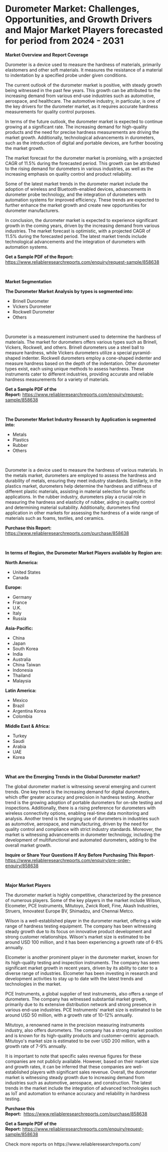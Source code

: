 <p><h1>Durometer Market: Challenges, Opportunities, and Growth Drivers and Major Market Players forecasted for period from 2024 - 2031</h1></p><p><strong>Market Overview and Report Coverage</strong></p>
<p><p>Durometer is a device used to measure the hardness of materials, primarily elastomers and other soft materials. It measures the resistance of a material to indentation by a specified probe under given conditions.</p><p>The current outlook of the durometer market is positive, with steady growth being witnessed in the past few years. This growth can be attributed to the increasing demand from various end-use industries such as automotive, aerospace, and healthcare. The automotive industry, in particular, is one of the key drivers for the durometer market, as it requires accurate hardness measurements for quality control purposes.</p><p>In terms of the future outlook, the durometer market is expected to continue growing at a significant rate. The increasing demand for high-quality products and the need for precise hardness measurements are driving the market growth. Additionally, technological advancements in durometers, such as the introduction of digital and portable devices, are further boosting the market growth.</p><p>The market forecast for the durometer market is promising, with a projected CAGR of 11.5% during the forecasted period. This growth can be attributed to the rising demand for durometers in various industries, as well as the increasing emphasis on quality control and product reliability.</p><p>Some of the latest market trends in the durometer market include the adoption of wireless and Bluetooth-enabled devices, advancements in durometer probe technology, and the integration of durometers with automation systems for improved efficiency. These trends are expected to further enhance the market growth and create new opportunities for durometer manufacturers.</p><p>In conclusion, the durometer market is expected to experience significant growth in the coming years, driven by the increasing demand from various industries. The market forecast is optimistic, with a projected CAGR of 11.5% during the forecasted period. The latest market trends include technological advancements and the integration of durometers with automation systems.</p></p>
<p><strong>Get a Sample PDF of the Report:</strong> <a href="https://www.reliableresearchreports.com/enquiry/request-sample/858638">https://www.reliableresearchreports.com/enquiry/request-sample/858638</a></p>
<p>&nbsp;</p>
<p><strong>Market Segmentation</strong></p>
<p><strong>The Durometer Market Analysis by types is segmented into:</strong></p>
<p><ul><li>Brinell Durometer</li><li>Vickers Durometer</li><li>Rockwell Durometer</li><li>Others</li></ul></p>
<p>&nbsp;</p>
<p><p>Durometer is a measurement instrument used to determine the hardness of materials. The market for durometers offers various types such as Brinell, Vickers, Rockwell, and others. Brinell durometers use a steel ball to measure hardness, while Vickers durometers utilize a special pyramid-shaped indenter. Rockwell durometers employ a cone-shaped indenter and measure hardness based on the depth of the indentation. Other durometer types exist, each using unique methods to assess hardness. These instruments cater to different industries, providing accurate and reliable hardness measurements for a variety of materials.</p></p>
<p><strong>Get a Sample PDF of the Report:</strong>&nbsp;<a href="https://www.reliableresearchreports.com/enquiry/request-sample/858638">https://www.reliableresearchreports.com/enquiry/request-sample/858638</a></p>
<p>&nbsp;</p>
<p><strong>The Durometer Market Industry Research by Application is segmented into:</strong></p>
<p><ul><li>Metals</li><li>Plastics</li><li>Rubber</li><li>Others</li></ul></p>
<p>&nbsp;</p>
<p><p>Durometer is a device used to measure the hardness of various materials. In the metals market, durometers are employed to assess the hardness and durability of metals, ensuring they meet industry standards. Similarly, in the plastics market, durometers help determine the hardness and stiffness of different plastic materials, assisting in material selection for specific applications. In the rubber industry, durometers play a crucial role in measuring the hardness and elasticity of rubber, aiding in quality control and determining material suitability. Additionally, durometers find application in other markets for assessing the hardness of a wide range of materials such as foams, textiles, and ceramics.</p></p>
<p><strong>Purchase this Report:</strong>&nbsp; <a href="https://www.reliableresearchreports.com/purchase/858638">https://www.reliableresearchreports.com/purchase/858638</a></p>
<p>&nbsp;</p>
<p><strong>In terms of Region, the Durometer Market Players available by Region are:</strong></p>
<p>
    <p> <strong> North America: </strong>
        <ul>
            <li>United States</li>
            <li>Canada</li>
        </ul>
        </p> 
    <p> <strong> Europe: </strong>
        <ul>
            <li>Germany</li>
            <li>France</li>
            <li>U.K.</li>
            <li>Italy</li>
            <li>Russia</li>
        </ul>
        </p> 
    <p> <strong> Asia-Pacific: </strong>
        <ul>
            <li>China</li>
            <li>Japan</li>
            <li>South Korea</li>
            <li>India</li>
            <li>Australia</li>
            <li>China Taiwan</li>
            <li>Indonesia</li>
            <li>Thailand</li>
            <li>Malaysia</li>
        </ul>
        </p> 
    <p> <strong> Latin America: </strong>
        <ul>
            <li>Mexico</li>
            <li>Brazil</li>
            <li>Argentina Korea</li>
            <li>Colombia</li>
        </ul>
        </p> 
    <p> <strong> Middle East & Africa: </strong>
        <ul>
            <li>Turkey</li>
            <li>Saudi</li>
            <li>Arabia</li>
            <li>UAE</li>
            <li>Korea</li>
        </ul>
    </p>
    </p>
<p>&nbsp;</p>
<p><strong>What are the Emerging Trends in the Global Durometer market?</strong></p>
<p><p>The global durometer market is witnessing several emerging and current trends. One key trend is the increasing demand for digital durometers, which offer greater accuracy and precision in hardness testing. Another trend is the growing adoption of portable durometers for on-site testing and inspections. Additionally, there is a rising preference for durometers with wireless connectivity options, enabling real-time data monitoring and analysis. Another trend is the surging use of durometers in industries such as automotive, aerospace, and manufacturing, driven by the need for quality control and compliance with strict industry standards. Moreover, the market is witnessing advancements in durometer technology, including the development of multifunctional and automated durometers, adding to the overall market growth.</p></p>
<p><strong>Inquire or Share Your Questions If Any Before Purchasing This Report</strong>- <a href="https://www.reliableresearchreports.com/enquiry/pre-order-enquiry/858638">https://www.reliableresearchreports.com/enquiry/pre-order-enquiry/858638</a></p>
<p>&nbsp;</p>
<p><strong>Major Market Players</strong></p>
<p><p>The durometer market is highly competitive, characterized by the presence of numerous players. Some of the key players in the market include Wilson, Elcometer, PCE Instruments, Mitutoyo, Zwick Roell, Fine, Akash Industries, Struers, Innovatest Europe BV, Shimadzu, and Chennai Metco.</p><p>Wilson is a well-established player in the durometer market, offering a wide range of hardness testing equipment. The company has been witnessing steady growth due to its focus on innovative product development and strong customer relationships. Wilson's market size is estimated to be around USD 100 million, and it has been experiencing a growth rate of 6-8% annually.</p><p>Elcometer is another prominent player in the durometer market, known for its high-quality testing and inspection instruments. The company has seen significant market growth in recent years, driven by its ability to cater to a diverse range of industries. Elcometer has been investing in research and development activities to stay up to date with the latest trends and technologies in the market.</p><p>PCE Instruments, a global supplier of test instruments, also offers a range of durometers. The company has witnessed substantial market growth, primarily due to its extensive distribution network and strong presence in various end-use industries. PCE Instruments’ market size is estimated to be around USD 50 million, with a growth rate of 10-12% annually.</p><p>Mitutoyo, a renowned name in the precision measuring instruments industry, also offers durometers. The company has a strong market position and is known for its high-quality products and customer-centric approach. Mitutoyo's market size is estimated to be over USD 200 million, with a growth rate of 7-9% annually.</p><p>It is important to note that specific sales revenue figures for these companies are not publicly available. However, based on their market size and growth rates, it can be inferred that these companies are well-established players with significant sales revenue. Overall, the durometer market is witnessing steady growth due to increasing demand from industries such as automotive, aerospace, and construction. The latest trends in the market include the integration of advanced technologies such as IoT and automation to enhance accuracy and reliability in hardness testing.</p></p>
<p><strong>Purchase this Report:</strong>&nbsp;&nbsp;<a href="https://www.reliableresearchreports.com/purchase/858638">https://www.reliableresearchreports.com/purchase/858638</a></p>
<p></p>
<p><strong>Get a Sample PDF of the Report:</strong>&nbsp;<a href="https://www.reliableresearchreports.com/enquiry/request-sample/858638">https://www.reliableresearchreports.com/enquiry/request-sample/858638</a></p>
<p>Check more reports on https://www.reliableresearchreports.com/</p>